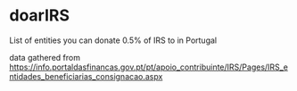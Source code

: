 # doarIRS

List of entities you can donate 0.5% of IRS to in Portugal

data gathered from https://info.portaldasfinancas.gov.pt/pt/apoio_contribuinte/IRS/Pages/IRS_entidades_beneficiarias_consignacao.aspx
